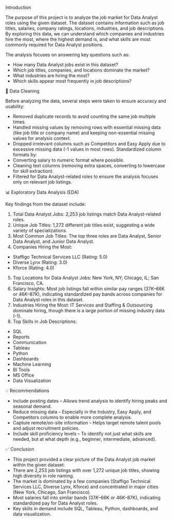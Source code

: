 Introduction

The purpose of this project is to analyze the job market for Data Analyst roles using the given dataset. The dataset contains information such as job titles, salaries, company ratings, locations, industries, and job descriptions. By exploring this data, we can understand which companies and industries hire the most, where the highest demand is, and what skills are most commonly required for Data Analyst positions.

The analysis focuses on answering key questions such as:
- How many Data Analyst jobs exist in this dataset?
- Which job titles, companies, and locations dominate the market?
- What industries are hiring the most?
- Which skills appear most frequently in job descriptions?

🧹 Data Cleaning

Before analyzing the data, several steps were taken to ensure accuracy and usability:
- Removed duplicate records to avoid counting the same job multiple times.
- Handled missing values by removing rows with essential missing data (like job title or company name) and keeping non-essential missing values for analysis context.
- Dropped irrelevant columns such as Competitors and Easy Apply due to excessive missing data (-1 values in most rows).
Standardized column formats by:
- Converting salary to numeric format where possible.
- Cleaning text columns (removing extra spaces, converting to lowercase for skill extraction).
- Filtered for Data Analyst-related roles to ensure the analysis focuses only on relevant job listings.

📊 Exploratory Data Analysis (EDA)

Key findings from the dataset include:
1. Total Data Analyst Jobs: 2,253 job listings match Data Analyst-related roles.
2. Unique Job Titles: 1,272 different job titles exist, suggesting a wide variety of specializations.
3. Most Common Job Titles: The top three roles are Data Analyst, Senior Data Analyst, and Junior Data Analyst.
4. Companies Hiring the Most:
- Staffigo Technical Services LLC (Rating: 5.0)
- Diverse Lynx (Rating: 3.0)
- Kforce (Rating: 4.0)
5. Top Locations for Data Analyst Jobs: New York, NY; Chicago, IL; San Francisco, CA.
6. Salary Insights: Most job listings fall within similar pay ranges ($37K–$66K or $46K–$87K), indicating standardized pay bands across companies for Data Analyst roles in this dataset.
7. Industries Hiring the Most: IT Services and Staffing & Outsourcing dominate hiring, though there is a large portion of missing industry data (-1).
8. Top Skills in Job Descriptions:
- SQL
- Reports
- Communication
- Tableau
- Python
- Dashboards
- Machine Learning
- BI Tools
- MS Office
- Data Visualization

💡 Recommendations

- Include posting dates – Allows trend analysis to identify hiring peaks and seasonal demand.
- Reduce missing data – Especially in the Industry, Easy Apply, and Competitors columns to enable more complete analysis.
- Capture remote/on-site information – Helps target remote talent pools and adjust recruitment policies.
- Include skill proficiency levels – To identify not just what skills are needed, but at what depth (e.g., beginner, intermediate, advanced).

✅ Conclusion

- This project provided a clear picture of the Data Analyst job market within the given dataset:
- There are 2,253 job listings with over 1,272 unique job titles, showing high diversity in role naming.
- The market is dominated by a few companies (Staffigo Technical Services LLC, Diverse Lynx, Kforce) and concentrated in major cities (New York, Chicago, San Francisco).
- Most salaries fall into similar bands ($37K–$66K or $46K–$87K), indicating standardized pay for Data Analyst roles.
- Key skills in demand include SQL, Tableau, Python, dashboards, and data visualization.
